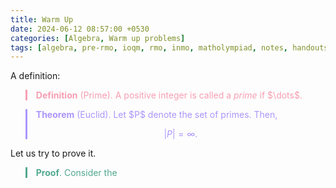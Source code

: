 ```yaml
---
title: Warm Up
date: 2024-06-12 08:57:00 +0530
categories: [Algebra, Warm up problems]
tags: [algebra, pre-rmo, ioqm, rmo, inmo, matholympiad, notes, handouts, lecturenotes]
---
```




A definition:
<blockquote style="border-left: 3px solid #f79eb2; color:#f79eb2; margin-bottom:2px">
<b>Definition</b> (Prime). A positive integer is called a <i>prime</i> if $\dots$.
</blockquote>

<blockquote style="border-left: 3px solid #ac95fc; color:#ac95fc; margin-bottom:2px">
<b>Theorem</b> (Euclid). Let $P$ denote the set of primes. Then, 

$$|P| = \infty.$$
</blockquote>

Let us try to prove it.
<blockquote style="border-left: 3px solid #52a88e; color:#52a88e; margin-bottom:2px">
<b>Proof</b>. Consider the
</blockquote>
